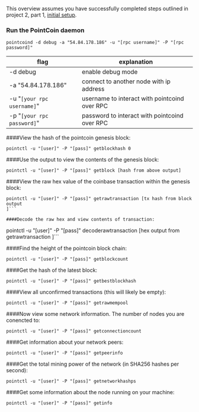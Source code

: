 This overview assumes you have successfully completed steps outlined in 
project 2, part 1, [initial setup](project2-part1.md).

### Run the PointCoin daemon
```
pointcoind -d debug -a "54.84.178.186" -u "[rpc username]" -P "[rpc password]"
```
|flag                       | explanation
|---------------------------|------------
|-d debug                   | enable debug mode
|-a "54.84.178.186"         | connect to another node with ip address
|-u "`[your rpc username]`" | username to interact with pointcoind over RPC
|-p "`[your rpc password]`" | password to interact with pointcoind over RPC


####View the hash of the pointcoin genesis block:
```
pointctl -u "[user]" -P "[pass]" getblockhash 0
```

####Use the output to view the contents of the genesis block:
```
pointctl -u "[user]" -P "[pass]" getblock [hash from above output]
```

####View the raw hex value of the coinbase transaction within the genesis block:
```
pointctl -u "[user]" -P "[pass]" getrawtransaction [tx hash from block output
]```

####Decode the raw hex and view contents of transaction:
```
pointctl -u "[user]" -P "[pass]" decoderawtransaction [hex output from getrawtransaction
]```

####Find the height of the pointcoin block chain:
```
pointctl -u "[user]" -P "[pass]" getblockcount
```

####Get the hash of the latest block:
```
pointctl -u "[user]" -P "[pass]" getbestblockhash
```

####View all unconfirmed transactions (this will likely  be empty):
```
pointctl -u "[user]" -P "[pass]" getrawmempool
```
 
####Now view some network information. The number of nodes you are conencted to:
```
pointctl -u "[user]" -P "[pass]" getconnectioncount
```

####Get information about your network peers:
```
pointctl -u "[user]" -P "[pass]" getpeerinfo
```

####Get the total mining power of the network (in SHA256 hashes per second):
```
pointctl -u "[user]" -P "[pass]" getnetworkhashps
```

####Get some information about the node running on your machine:
```
pointctl -u "[user]" -P "[pass]" getinfo
```